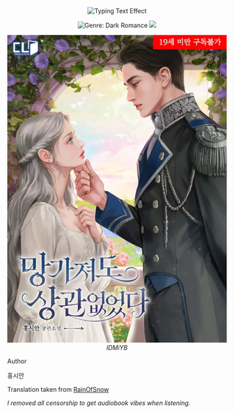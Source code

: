 <div align="center">

<img src="https://readme-typing-svg.herokuapp.com?font=Rancho&size=38&pause=100&color=E5E4E2&center=true&width=600&lines=It+Doesn't+Matter+if+You're+Broken&repeat=false" alt="Typing Text Effect" />

  <p>
<!-- Genre Badge: UPDATED TO DARK ROMANCE -->
<img src="https://img.shields.io/badge/GENRE-Dark_Romance-9C0C30?style=for-the-badge&logoColor=white" alt="Genre: Dark Romance">
<!-- Status Badge (assuming it's complete/active) -->
<img src="https://img.shields.io/badge/STATUS-Complete-4CAF50?style=for-the-badge&logoColor=white">

</p>

</div>

<p align="center">
  <img src="./Assets/broken.jpg" alt="Fallen Fruit" style="max-width:100%;height:auto;" />
  <br>
  <em>IDMiYB</em>
</p>

Author

홍시안


Translation taken from [RainOfSnow](https://rainofsnow.com/)

<i>I removed all censorship to get audiobook vibes when listening.</i>
